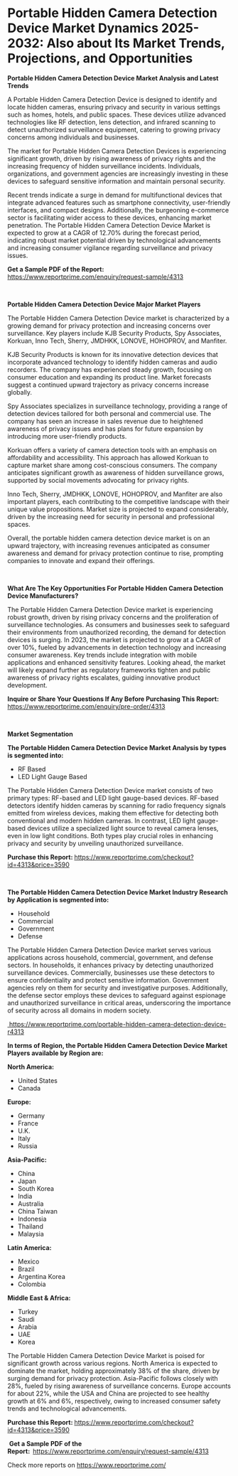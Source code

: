 <p><h1>Portable Hidden Camera Detection Device Market Dynamics 2025-2032: Also about Its Market Trends, Projections, and Opportunities</h1></p><p><strong>Portable Hidden Camera Detection Device Market Analysis and Latest Trends</strong></p>
<p><p>A Portable Hidden Camera Detection Device is designed to identify and locate hidden cameras, ensuring privacy and security in various settings such as homes, hotels, and public spaces. These devices utilize advanced technologies like RF detection, lens detection, and infrared scanning to detect unauthorized surveillance equipment, catering to growing privacy concerns among individuals and businesses.</p><p>The market for Portable Hidden Camera Detection Devices is experiencing significant growth, driven by rising awareness of privacy rights and the increasing frequency of hidden surveillance incidents. Individuals, organizations, and government agencies are increasingly investing in these devices to safeguard sensitive information and maintain personal security.</p><p>Recent trends indicate a surge in demand for multifunctional devices that integrate advanced features such as smartphone connectivity, user-friendly interfaces, and compact designs. Additionally, the burgeoning e-commerce sector is facilitating wider access to these devices, enhancing market penetration. The Portable Hidden Camera Detection Device Market is expected to grow at a CAGR of 12.70% during the forecast period, indicating robust market potential driven by technological advancements and increasing consumer vigilance regarding surveillance and privacy issues.</p></p>
<p><strong>Get a Sample PDF of the Report:&nbsp;</strong> <a href="https://www.reportprime.com/enquiry/request-sample/4313?utm_campaign=2307&utm_medium=2&utm_source=Github&utm_content=ia&utm_term=24032025&utm_id=portable-hidden-camera-detection-device">https://www.reportprime.com/enquiry/request-sample/4313</a></p>
<p>&nbsp;</p>
<p><strong>Portable Hidden Camera Detection Device Major Market Players</strong></p>
<p><p>The Portable Hidden Camera Detection Device market is characterized by a growing demand for privacy protection and increasing concerns over surveillance. Key players include KJB Security Products, Spy Associates, Korkuan, Inno Tech, Sherry, JMDHKK, LONOVE, HOHOPROV, and Manfiter.</p><p>KJB Security Products is known for its innovative detection devices that incorporate advanced technology to identify hidden cameras and audio recorders. The company has experienced steady growth, focusing on consumer education and expanding its product line. Market forecasts suggest a continued upward trajectory as privacy concerns increase globally.</p><p>Spy Associates specializes in surveillance technology, providing a range of detection devices tailored for both personal and commercial use. The company has seen an increase in sales revenue due to heightened awareness of privacy issues and has plans for future expansion by introducing more user-friendly products.</p><p>Korkuan offers a variety of camera detection tools with an emphasis on affordability and accessibility. This approach has allowed Korkuan to capture market share among cost-conscious consumers. The company anticipates significant growth as awareness of hidden surveillance grows, supported by social movements advocating for privacy rights.</p><p>Inno Tech, Sherry, JMDHKK, LONOVE, HOHOPROV, and Manfiter are also important players, each contributing to the competitive landscape with their unique value propositions. Market size is projected to expand considerably, driven by the increasing need for security in personal and professional spaces.</p><p>Overall, the portable hidden camera detection device market is on an upward trajectory, with increasing revenues anticipated as consumer awareness and demand for privacy protection continue to rise, prompting companies to innovate and expand their offerings.</p></p>
<p>&nbsp;</p>
<p><strong>What Are The Key Opportunities For Portable Hidden Camera Detection Device Manufacturers?</strong></p>
<p><p>The Portable Hidden Camera Detection Device market is experiencing robust growth, driven by rising privacy concerns and the proliferation of surveillance technologies. As consumers and businesses seek to safeguard their environments from unauthorized recording, the demand for detection devices is surging. In 2023, the market is projected to grow at a CAGR of over 10%, fueled by advancements in detection technology and increasing consumer awareness. Key trends include integration with mobile applications and enhanced sensitivity features. Looking ahead, the market will likely expand further as regulatory frameworks tighten and public awareness of privacy rights escalates, guiding innovative product development.</p></p>
<p><strong>Inquire or Share Your Questions If Any Before Purchasing This Report:</strong> <a href="https://www.reportprime.com/enquiry/pre-order/4313?utm_campaign=2307&utm_medium=2&utm_source=Github&utm_content=ia&utm_term=24032025&utm_id=portable-hidden-camera-detection-device">https://www.reportprime.com/enquiry/pre-order/4313</a></p>
<p>&nbsp;</p>
<p><strong>Market Segmentation</strong></p>
<p><strong>The Portable Hidden Camera Detection Device Market Analysis by types is segmented into:</strong></p>
<p><ul><li>RF Based</li><li>LED Light Gauge Based</li></ul></p>
<p><p>The Portable Hidden Camera Detection Device market consists of two primary types: RF-based and LED light gauge-based devices. RF-based detectors identify hidden cameras by scanning for radio frequency signals emitted from wireless devices, making them effective for detecting both conventional and modern hidden cameras. In contrast, LED light gauge-based devices utilize a specialized light source to reveal camera lenses, even in low light conditions. Both types play crucial roles in enhancing privacy and security by unveiling unauthorized surveillance.</p></p>
<p><strong>Purchase this Report:&nbsp;</strong><a href="https://www.reportprime.com/checkout?id=4313&price=3590&utm_campaign=2307&utm_medium=2&utm_source=Github&utm_content=ia&utm_term=24032025&utm_id=portable-hidden-camera-detection-device">https://www.reportprime.com/checkout?id=4313&price=3590</a></p>
<p>&nbsp;</p>
<p><strong>The Portable Hidden Camera Detection Device Market Industry Research by Application is segmented into:</strong></p>
<p><ul><li>Household</li><li>Commercial</li><li>Government</li><li>Defense</li></ul></p>
<p><p>The Portable Hidden Camera Detection Device market serves various applications across household, commercial, government, and defense sectors. In households, it enhances privacy by detecting unauthorized surveillance devices. Commercially, businesses use these detectors to ensure confidentiality and protect sensitive information. Government agencies rely on them for security and investigative purposes. Additionally, the defense sector employs these devices to safeguard against espionage and unauthorized surveillance in critical areas, underscoring the importance of security across all domains in modern society.</p></p>
<p><a href="https://www.reportprime.com/portable-hidden-camera-detection-device-r4313?utm_campaign=2307&utm_medium=2&utm_source=Github&utm_content=ia&utm_term=24032025&utm_id=portable-hidden-camera-detection-device">&nbsp;https://www.reportprime.com/portable-hidden-camera-detection-device-r4313</a></p>
<p><strong>In terms of Region, the Portable Hidden Camera Detection Device Market Players available by Region are:</strong></p>
<p>
    <p> <strong> North America: </strong>
        <ul>
            <li>United States</li>
            <li>Canada</li>
        </ul>
        </p> 
    <p> <strong> Europe: </strong>
        <ul>
            <li>Germany</li>
            <li>France</li>
            <li>U.K.</li>
            <li>Italy</li>
            <li>Russia</li>
        </ul>
        </p> 
    <p> <strong> Asia-Pacific: </strong>
        <ul>
            <li>China</li>
            <li>Japan</li>
            <li>South Korea</li>
            <li>India</li>
            <li>Australia</li>
            <li>China Taiwan</li>
            <li>Indonesia</li>
            <li>Thailand</li>
            <li>Malaysia</li>
        </ul>
        </p> 
    <p> <strong> Latin America: </strong>
        <ul>
            <li>Mexico</li>
            <li>Brazil</li>
            <li>Argentina Korea</li>
            <li>Colombia</li>
        </ul>
        </p> 
    <p> <strong> Middle East & Africa: </strong>
        <ul>
            <li>Turkey</li>
            <li>Saudi</li>
            <li>Arabia</li>
            <li>UAE</li>
            <li>Korea</li>
        </ul>
    </p>
    </p>
<p><p>The Portable Hidden Camera Detection Device Market is poised for significant growth across various regions. North America is expected to dominate the market, holding approximately 38% of the share, driven by surging demand for privacy protection. Asia-Pacific follows closely with 28%, fueled by rising awareness of surveillance concerns. Europe accounts for about 22%, while the USA and China are projected to see healthy growth at 6% and 6%, respectively, owing to increased consumer safety trends and technological advancements.</p></p>
<p><strong>Purchase this Report: </strong><a href="https://www.reportprime.com/checkout?id=4313&price=3590&utm_campaign=2307&utm_medium=2&utm_source=Github&utm_content=ia&utm_term=24032025&utm_id=portable-hidden-camera-detection-device">https://www.reportprime.com/checkout?id=4313&price=3590</a></p>
<p>&nbsp;<strong>Get a Sample PDF of the Report:&nbsp;&nbsp;</strong><a href="https://www.reportprime.com/enquiry/request-sample/4313?utm_campaign=2307&utm_medium=2&utm_source=Github&utm_content=ia&utm_term=24032025&utm_id=portable-hidden-camera-detection-device">https://www.reportprime.com/enquiry/request-sample/4313</a></p>
<p><strong></strong></p>
<p>Check more reports on <a href="https://www.reportprime.com/?utm_campaign=2307&utm_medium=2&utm_source=Github&utm_content=ia&utm_term=24032025&utm_id=portable-hidden-camera-detection-device">https://www.reportprime.com/</a></p>